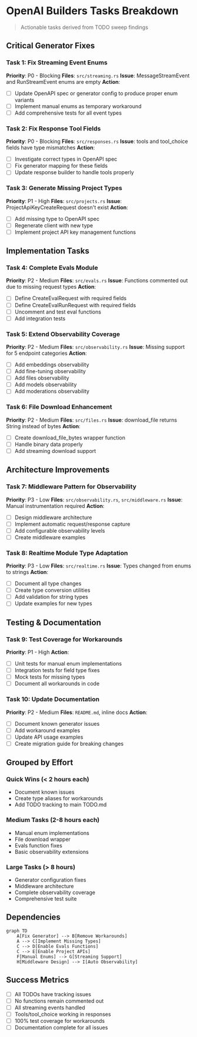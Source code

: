 # OpenAI Builders Tasks Breakdown

> Actionable tasks derived from TODO sweep findings

## Critical Generator Fixes

### Task 1: Fix Streaming Event Enums
**Priority**: P0 - Blocking
**Files**: `src/streaming.rs`
**Issue**: MessageStreamEvent and RunStreamEvent enums are empty
**Action**:
- [ ] Update OpenAPI spec or generator config to produce proper enum variants
- [ ] Implement manual enums as temporary workaround
- [ ] Add comprehensive tests for all event types

### Task 2: Fix Response Tool Fields
**Priority**: P0 - Blocking
**Files**: `src/responses.rs`
**Issue**: tools and tool_choice fields have type mismatches
**Action**:
- [ ] Investigate correct types in OpenAPI spec
- [ ] Fix generator mapping for these fields
- [ ] Update response builder to handle tools properly

### Task 3: Generate Missing Project Types
**Priority**: P1 - High
**Files**: `src/projects.rs`
**Issue**: ProjectApiKeyCreateRequest doesn't exist
**Action**:
- [ ] Add missing type to OpenAPI spec
- [ ] Regenerate client with new type
- [ ] Implement project API key management functions

## Implementation Tasks

### Task 4: Complete Evals Module
**Priority**: P2 - Medium
**Files**: `src/evals.rs`
**Issue**: Functions commented out due to missing request types
**Action**:
- [ ] Define CreateEvalRequest with required fields
- [ ] Define CreateEvalRunRequest with required fields
- [ ] Uncomment and test eval functions
- [ ] Add integration tests

### Task 5: Extend Observability Coverage
**Priority**: P2 - Medium
**Files**: `src/observability.rs`
**Issue**: Missing support for 5 endpoint categories
**Action**:
- [ ] Add embeddings observability
- [ ] Add fine-tuning observability
- [ ] Add files observability
- [ ] Add models observability
- [ ] Add moderations observability

### Task 6: File Download Enhancement
**Priority**: P2 - Medium
**Files**: `src/files.rs`
**Issue**: download_file returns String instead of bytes
**Action**:
- [ ] Create download_file_bytes wrapper function
- [ ] Handle binary data properly
- [ ] Add streaming download support

## Architecture Improvements

### Task 7: Middleware Pattern for Observability
**Priority**: P3 - Low
**Files**: `src/observability.rs`, `src/middleware.rs`
**Issue**: Manual instrumentation required
**Action**:
- [ ] Design middleware architecture
- [ ] Implement automatic request/response capture
- [ ] Add configurable observability levels
- [ ] Create middleware examples

### Task 8: Realtime Module Type Adaptation
**Priority**: P3 - Low
**Files**: `src/realtime.rs`
**Issue**: Types changed from enums to strings
**Action**:
- [ ] Document all type changes
- [ ] Create type conversion utilities
- [ ] Add validation for string types
- [ ] Update examples for new types

## Testing & Documentation

### Task 9: Test Coverage for Workarounds
**Priority**: P1 - High
**Action**:
- [ ] Unit tests for manual enum implementations
- [ ] Integration tests for field type fixes
- [ ] Mock tests for missing types
- [ ] Document all workarounds in code

### Task 10: Update Documentation
**Priority**: P2 - Medium
**Files**: `README.md`, inline docs
**Action**:
- [ ] Document known generator issues
- [ ] Add workaround examples
- [ ] Update API usage examples
- [ ] Create migration guide for breaking changes

## Grouped by Effort

### Quick Wins (< 2 hours each)
- Document known issues
- Create type aliases for workarounds
- Add TODO tracking to main TODO.md

### Medium Tasks (2-8 hours each)
- Manual enum implementations
- File download wrapper
- Evals function fixes
- Basic observability extensions

### Large Tasks (> 8 hours)
- Generator configuration fixes
- Middleware architecture
- Complete observability coverage
- Comprehensive test suite

## Dependencies

```mermaid
graph TD
    A[Fix Generator] --> B[Remove Workarounds]
    A --> C[Implement Missing Types]
    C --> D[Enable Evals Functions]
    C --> E[Enable Project APIs]
    F[Manual Enums] --> G[Streaming Support]
    H[Middleware Design] --> I[Auto Observability]
```

## Success Metrics

- [ ] All TODOs have tracking issues
- [ ] No functions remain commented out
- [ ] All streaming events handled
- [ ] Tools/tool_choice working in responses
- [ ] 100% test coverage for workarounds
- [ ] Documentation complete for all issues